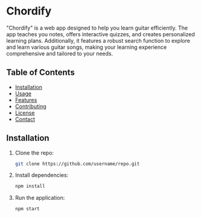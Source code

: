 # Chordify
"Chordify" is a web app designed to help you learn guitar efficiently. The app teaches you notes, offers interactive quizzes, and creates personalized learning plans. Additionally, it features a robust search function to explore and learn various guitar songs, making your learning experience comprehensive and tailored to your needs.

## Table of Contents
- [Installation](#installation)
- [Usage](#usage)
- [Features](#features)
- [Contributing](#contributing)
- [License](#license)
- [Contact](#contact)
## Installation
1. Clone the repo:
   ```bash
   git clone https://github.com/username/repo.git
   ```
2. Install dependencies:
   ```bash
   npm install
   ```
3. Run the application:
   ```bash
   npm start
   ```

